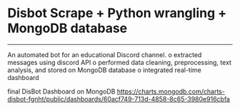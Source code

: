 # Disbot Scrape + Python wrangling + MongoDB database
-----------------------------
An automated bot for an educational Discord channel.
  o extracted messages using discord API
  o performed data cleaning, preprocessing, text analysis, and stored on MongoDB database
  o integrated real-time dashboard
  
final DisBot Dashboard on MongoDB
https://charts.mongodb.com/charts-disbot-fgnht/public/dashboards/60acf749-713d-4858-8c65-3980e916cbfa
